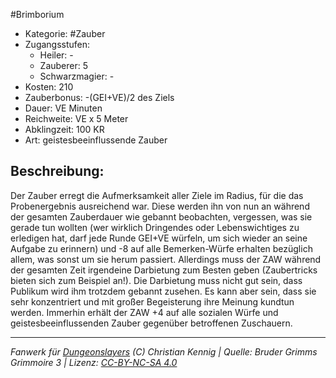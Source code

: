 #Brimborium  
- Kategorie: #Zauber  
- Zugangsstufen:  
  - Heiler: -  
  - Zauberer: 5  
  - Schwarzmagier: -  
- Kosten: 210  
- Zauberbonus: -(GEI+VE)/2 des Ziels  
- Dauer: VE Minuten  
- Reichweite: VE x 5 Meter  
- Abklingzeit: 100 KR  
- Art: geistesbeeinflussende Zauber     

## Beschreibung:
Der Zauber erregt die Aufmerksamkeit aller Ziele im Radius, für die das Probenergebnis ausreichend war. Diese werden ihn von nun an während der gesamten Zauberdauer wie gebannt beobachten, vergessen, was sie gerade tun wollten (wer wirklich Dringendes oder Lebenswichtiges zu erledigen hat, darf jede Runde GEI+VE würfeln, um sich wieder an seine Aufgabe zu erinnern) und -8 auf alle Bemerken-Würfe erhalten bezüglich allem, was sonst um sie herum passiert. Allerdings muss der ZAW während der gesamten Zeit irgendeine Darbietung zum Besten geben (Zaubertricks bieten sich zum Beispiel an!). Die Darbietung muss nicht gut sein, dass Publikum wird ihm trotzdem gebannt zusehen. Es kann aber sein, dass sie sehr konzentriert und mit großer Begeisterung ihre Meinung kundtun werden. Immerhin erhält der ZAW +4 auf alle sozialen Würfe und geistesbeeinflussenden Zauber gegenüber betroffenen Zuschauern.


___
*Fanwerk für [Dungeonslayers](https://www.dungeonslayers.net/) (C) Christian Kennig | Quelle: Bruder Grimms Grimmoire 3 | Lizenz: [CC-BY-NC-SA 4.0](https://creativecommons.org/licenses/by-nc-sa/4.0/deed.de)*